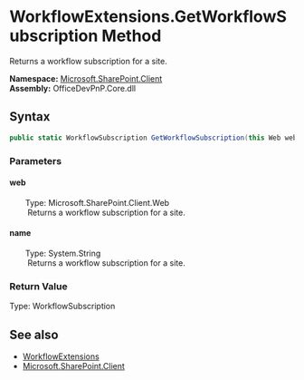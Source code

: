 # WorkflowExtensions.GetWorkflowSubscription Method  
 Returns a workflow subscription for a site.   

**Namespace:** [Microsoft.SharePoint.Client](Microsoft.SharePoint.Client.md)  
**Assembly:** OfficeDevPnP.Core.dll  
## Syntax
```C#
public static WorkflowSubscription GetWorkflowSubscription(this Web web, String name)
```
### Parameters
#### web  
&emsp;&emsp;Type: Microsoft.SharePoint.Client.Web  
&emsp;&emsp; Returns a workflow subscription for a site.   

  

#### name  
&emsp;&emsp;Type: System.String  
&emsp;&emsp; Returns a workflow subscription for a site.   

  

### Return Value
Type: WorkflowSubscription  
  


## See also
- [WorkflowExtensions](Microsoft.SharePoint.Client.WorkflowExtensions.md) 
- [Microsoft.SharePoint.Client](Microsoft.SharePoint.Client.md) 
